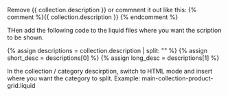 
Remove {{ collection.description }} or commnent it out like this: {% comment %}{{ collection.description }} {% endcomment %}

THen add the following code to the liquid files where you want the scription to be shown. 

{% assign descriptions = collection.description | split: "<!-- split -->" %}
{% assign short_desc = descriptions[0] %}
{% assign long_desc = descriptions[1] %}

In the collection / category descirption, switch to HTML mode and insert <!-- split --> where you want the category to split.
Example: main-collection-product-grid.liquid
